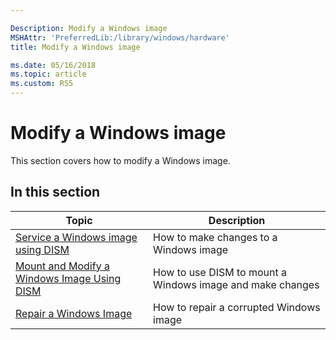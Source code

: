 ```yaml
---

Description: Modify a Windows image
MSHAttr: 'PreferredLib:/library/windows/hardware'
title: Modify a Windows image

ms.date: 05/16/2018
ms.topic: article
ms.custom: RS5
---
```


# Modify a Windows image

This section covers how to modify a Windows image.

## In this section

| Topic | Description |
|  --- | ---  |
| [Service a Windows image using DISM](service-a-windows-image-using-dism.md) | How to make changes to a Windows image |
| [Mount and Modify a Windows Image Using DISM](mount-and-modify-a-windows-image-using-dism.md) | How to use DISM to mount a Windows image and make changes |
| [Repair a Windows Image](repair-a-windows-image.md) | How to repair a corrupted Windows image |
